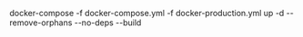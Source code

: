 docker-compose -f docker-compose.yml -f docker-production.yml up -d --remove-orphans --no-deps --build
